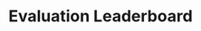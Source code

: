 ---
leaderboard: true
title: Evaluation Leaderboard

filter_languages_name: Benchmarks
filter_languages_json: '[{name: "All", value: "all"}, {name: "Chinese", value: "cn"}, {name: "English", value: "en"}]'

filter_sample_name: Shots
filter_sample_json: '[{name: "Overall highest", value: "best"}, {name: "zero-shot", value: "zero"}, {name: "few-shot", value: "few"}]'

filter_ability_name: Ability
filter_ability_json: '[{name: "All", value: "all"}, {name: "Math world problems", value: "math_world_problems"}, {name: "Arithmetics", value: "arithmetics"}]'

filter_grade_name: Grade
filter_grade_json: '[{name: "All", value: "all"}, {name: "Primary school", value: "primary"}, {name: "Middle school", value: "middle"}, {name: "High school and above", value: "high"}]'

filter_quick_view_name: New questions
filter_quick_view_json: '[{name: "GAOKAO(2023)", value: "gaokao-2023"}]'

highest_tips: In cases we tested the models in both zero- and few-shot settings, we report the setting with higher overall  accuracy as 'Overall highest'

nodata: No datasets, please filter again
---